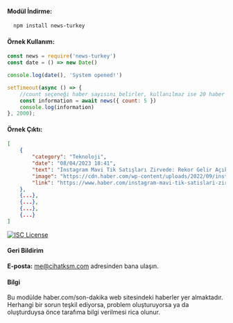 #### Modül İndirme:

```bash
  npm install news-turkey
```

#### Örnek Kullanım:
```js
const news = require('news-turkey')
const date = () => new Date()

console.log(date(), 'System opened!')

setTimeout(async () => {
    //count seçeneği haber sayısını belirler, kullanılmaz ise 20 haber gönderilir.
    const information = await news({ count: 5 })
    console.log(information)
}, 2000);
```

#### Örnek Çıktı:
```json
[
    {
        "category": "Teknoloji",
        "date": "08/04/2023 18:41",
        "text": "İnstagram Mavi Tik Satışları Zirvede: Rekor Gelir Açıklandı",
        "image": "https://cdn.haber.com/wp-content/uploads/2022/09/instagramdan-hikaye-videolar-artik-parcalara-bolunmeyecek-40663.jpg",
        "link": "https://www.haber.com/instagram-mavi-tik-satislari-zirvede-rekor-gelir-aciklandi-694876/"
    },
    {...},
    {...},
    {...},
    {...}
]
```

[![ISC License](https://img.shields.io/badge/License-ISC-green.svg)](https://choosealicense.com/licenses/isc/)

#### Geri Bildirim

**E-posta:** me@cihatksm.com adresinden bana ulaşın.

#### Bilgi

Bu modülde haber.com/son-dakika web sitesindeki haberler yer almaktadır.
<br>
Herhangi bir sorun teşkil ediyorsa, problem oluşturuyorsa ya da oluşturduysa önce tarafıma bilgi verilmesi rica olunur.